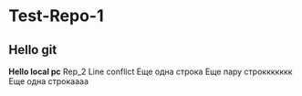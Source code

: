 # Test-Repo-1
## Hello git
**Hello local pc**
Rep_2
Line conflict
Еще одна строка
Еще пару строккккккк
Еще одна строкаааа

